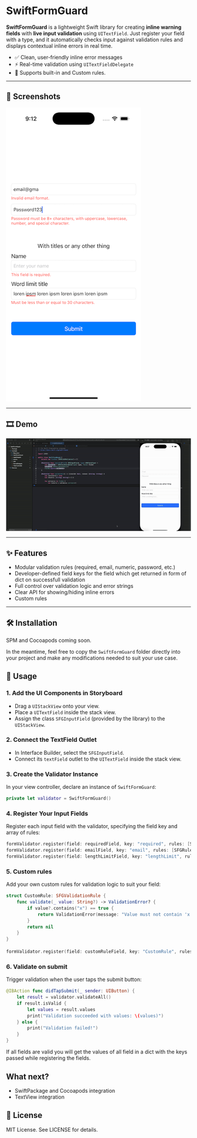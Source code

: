 # SwiftFormGuard

**SwiftFormGuard** is a lightweight Swift library for creating **inline warning fields** with **live input validation** using `UITextField`. Just register your field with a type, and it automatically checks input against validation rules and displays contextual inline errors in real time.

- ✅ Clean, user-friendly inline error messages  
- ⚡️ Real-time validation using `UITextFieldDelegate`  
- 🧩 Supports built-in and Custom rules.

---

## 📸 Screenshots

![Valid Input](./Assets/screenshot.png)

---

## 🎞 Demo

![SwiftFormGuard Demo](./Assets/demo.gif)

---

## ✨ Features

- Modular validation rules (required, email, numeric, password, etc.)
- Developer-defined field keys for the field which get returned in form of dict on successfull validation
- Full control over validation logic and error strings
- Clear API for showing/hiding inline errors
- Custom rules

---

## 🛠 Installation

SPM and Cocoapods coming soon.

In the meantime, feel free to copy the `SwiftFormGuard` folder directly into your project and make any modifications needed to suit your use case.

## 🧪 Usage

### 1. Add the UI Components in Storyboard  
- Drag a `UIStackView` onto your view.
- Place a `UITextField` inside the stack view.
- Assign the class `SFGInputField` (provided by the library) to the `UIStackView`.

### 2. Connect the TextField Outlet  
- In Interface Builder, select the `SFGInputField`.
- Connect its `textField` outlet to the `UITextField` inside the stack view.

### 3. Create the Validator Instance  
In your view controller, declare an instance of `SwiftFormGuard`:

```swift
private let validator = SwiftFormGuard()
```
### 4. Register Your Input Fields

Register each input field with the validator, specifying the field key and array of rules:

```swift
formValidator.register(field: requiredField, key: "required", rules: [SFGRule.RequiredField()])
formValidator.register(field: emailField, key: "email", rules: [SFGRule.RequiredField(), SFGRule.IsValidEmail()])
formValidator.register(field: lengthLimitField, key: "lengthLimit", rules: [SFGRule.MaxLength(limit: 20)])
```

### 5. Custom rules

Add your own custom rules for validation logic to suit your field:

```swift
struct CustomRule: SFGValidationRule {
    func validate(_ value: String?) -> ValidationError? {
        if value?.contains("x") == true {
            return ValidationError(message: "Value must not contain 'x'")
        }
        return nil
    }
}

formValidator.register(field: customRuleField, key: "CustomRule", rules: [CustomRule()])
```

### 6. Validate on submit

Trigger validation when the user taps the submit button:

```swift
@IBAction func didTapSubmit(_ sender: UIButton) {
    let result = validator.validateAll()
    if result.isValid {
        let values = result.values
        print("Validation succeeded with values: \(values)")
    } else {
        print("Validation failed!")
    }
}
```
If all fields are valid you will get the values of all field in a dict with the keys passed while registering the fields.

## What next?

- SwiftPackage and Cocoapods integration
- TextView integration

## 📄 License
MIT License. See LICENSE for details.
